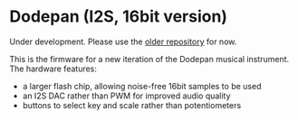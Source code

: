 # Dodepan (I2S, 16bit version)

Under development. Please use the [older repository](https://github.com/TuriSc/Dodepan) for now.

This is the firmware for a new iteration of the Dodepan musical instrument.
The hardware features:
- a larger flash chip, allowing noise-free 16bit samples to be used
- an I2S DAC rather than PWM for improved audio quality
- buttons to select key and scale rather than potentiometers